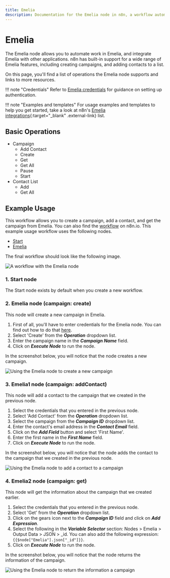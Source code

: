 ```yaml
---
title: Emelia
description: Documentation for the Emelia node in n8n, a workflow automation platform. Includes details of operations and configuration, and links to examples and credentials information.
---
```


# Emelia

The Emelia node allows you to automate work in Emelia, and integrate Emelia with other applications. n8n has built-in support for a wide range of Emelia features, including creating campaigns, and adding contacts to a list. 

On this page, you'll find a list of operations the Emelia node supports and links to more resources.

!!! note "Credentials"
    Refer to [Emelia credentials](/integrations/builtin/credentials/emelia/) for guidance on setting up authentication. 

!!! note "Examples and templates"
    For usage examples and templates to help you get started, take a look at n8n's [Emelia integrations](https://n8n.io/integrations/emelia/){:target="_blank" .external-link} list.


## Basic Operations

* Campaign
    * Add Contact
    * Create
    * Get
    * Get All
    * Pause
    * Start
* Contact List
    * Add
    * Get All

## Example Usage

This workflow allows you to create a campaign, add a contact, and get the campaign from Emelia. You can also find the [workflow](https://n8n.io/workflows/961) on n8n.io. This example usage workflow uses the following nodes.
- [Start](/integrations/builtin/core-nodes/n8n-nodes-base.start/)
- [Emelia]()

The final workflow should look like the following image.

![A workflow with the Emelia node](/_images/integrations/builtin/app-nodes/emelia/workflow.png)

### 1. Start node

The Start node exists by default when you create a new workflow.

### 2. Emelia node (campaign: create)

This node will create a new campaign in Emelia.

1. First of all, you'll have to enter credentials for the Emelia node. You can find out how to do that [here](/integrations/builtin/credentials/emelia/).
2. Select 'Create' from the ***Operation*** dropdown list.
3. Enter the campaign name in the ***Campaign Name*** field.
4. Click on ***Execute Node*** to run the node.

In the screenshot below, you will notice that the node creates a new campaign.

![Using the Emelia node to create a new campaign](/_images/integrations/builtin/app-nodes/emelia/emelia_node.png)

### 3. Emelia1 node (campaign: addContact)

This node will add a contact to the campaign that we created in the previous node.

1. Select the credentials that you entered in the previous node.
2. Select 'Add Contact' from the ***Operation*** dropdown list.
3. Select the campaign from the ***Campaign ID*** dropdown list.
4. Enter the contact's email address in the ***Contact Email*** field.
5. Click on the ***Add Field*** button and select 'First Name'.
6. Enter the first name in the ***First Name*** field.
7. Click on ***Execute Node*** to run the node.

In the screenshot below, you will notice that the node adds the contact to the campaign that we created in the previous node.

![Using the Emelia node to add a contact to a campaign](/_images/integrations/builtin/app-nodes/emelia/emelia1_node.png)

### 4. Emelia2 node (campaign: get)

This node will get the information about the campaign that we created earlier.

1. Select the credentials that you entered in the previous node.
2. Select 'Get' from the ***Operation*** dropdown list.
3. Click on the gears icon next to the ***Campaign ID*** field and click on ***Add Expression***.
5. Select the following in the ***Variable Selector*** section: Nodes > Emelia > Output Data > JSON > _id. You can also add the following expression: `{{$node["Emelia"].json["_id"]}}`.
6. Click on ***Execute Node*** to run the node.


In the screenshot below, you will notice that the node returns the information of the campaign.

![Using the Emelia node to return the information a campaign](/_images/integrations/builtin/app-nodes/emelia/emelia2_node.png)

